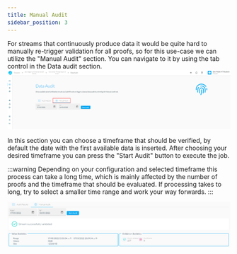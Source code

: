 ```yaml
---
title: Manual Audit
sidebar_position: 3
---
```


For streams that continuously produce data it would be quite hard to manually re-trigger validation for all proofs, so for this use-case we can utilize the "Manual Audit" section. You can navigate to it by using the tab control in the Data audit section.
![Manual Audit](./img/data_audit_6.png)

In this section you can choose a timeframe that should be verified, by default the date with the first available data is inserted.
After choosing your desired timeframe you can press the "Start Audit" button to execute the job.

:::warning
Depending on your configuration and selected timeframe this process can take a long time, which is mainly affected by the number of proofs and the timeframe that should be evaluated. If processing takes to long, try to select a smaller time range and work your way forwards.
:::

![Manual Audit](./img/data_audit_4.png)
